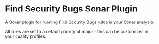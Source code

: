 Find Security Bugs Sonar Plugin
===================

A Sonar plugin for running [Find Security Bugs](http://h3xstream.github.com/find-sec-bugs/) rules in your Sonar analysis.

All rules are set to a default priority of major - this can be customized in your quality profiles.
